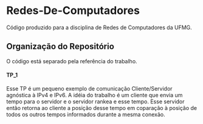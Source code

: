 # Redes-De-Computadores

Código produzido para a disciplina de Redes de Computadores da UFMG.

## Organização do Repositório

O código está separado pela referência do trabalho. 

#### TP_1

Esse TP é um pequeno exemplo de comunicação Cliente/Servidor agnóstica à IPv4 e IPv6.
A idéia do trabalho é um cliente que envia um tempo para o servidor e o servidor rankea e esse tempo. Esse servidor então retorna ao cliente a posição desse tempo em coparação à posição de todos os outros tempos informados durante a mesma conexão.